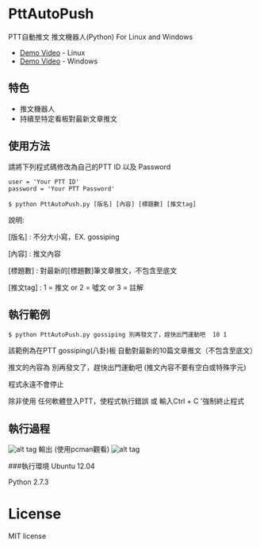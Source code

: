 # PttAutoPush
PTT自動推文 推文機器人(Python) For Linux and Windows
* [Demo Video](https://www.youtube.com/watch?v=vyLUPSfCprc) - Linux 
* [Demo Video](https://youtu.be/eRA4m2rRIDw) - Windows

## 特色
* 推文機器人
* 持續至特定看板對最新文章推文

## 使用方法
請將下列程式碼修改為自己的PTT ID 以及 Password
```
user = 'Your PTT ID'
password = 'Your PTT Password'
```
```
$ python PttAutoPush.py [版名] [內容] [標題數] [推文tag]

```
說明:

[版名] : 不分大小寫，EX. gossiping

[內容] : 推文內容

[標題數] : 對最新的[標題數]筆文章推文，不包含至底文

[推文tag] : 1 = 推文 or 2 = 噓文 or 3 = 註解

## 執行範例 
``` 
$ python PttAutoPush.py gossiping 別再發文了，趕快出門運動吧  10 1
```
該範例為在PTT gossiping(八卦)板  自動對最新的10篇文章推文（不包含至底文）

推文的內容為 別再發文了，趕快出門運動吧 (推文內容不要有空白或特殊字元)

程式永遠不會停止

除非使用 任何軟體登入PTT，使程式執行錯誤 或 輸入Ctrl + C '強制終止程式

## 執行過程
![alt tag](http://i.imgur.com/sRMIyag.jpg)
輸出 (使用pcman觀看)
![alt tag](http://i.imgur.com/hgKup56.jpg)

###執行環境
Ubuntu 12.04

Python 2.7.3

# License
MIT license

